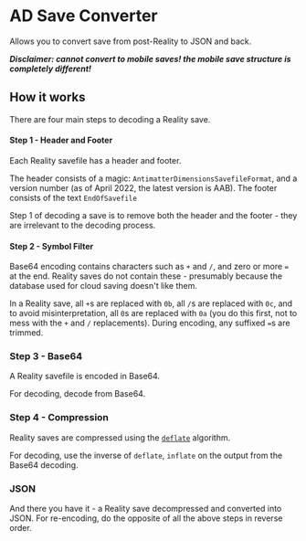 # AD Save Converter

Allows you to convert save from post-Reality to JSON and back.

***Disclaimer: cannot convert to mobile saves! the mobile save structure is completely different!***

## How it works

There are four main steps to decoding a Reality save.

#### Step 1 - Header and Footer

Each Reality savefile has a header and footer.

The header consists of a magic: `AntimatterDimensionsSavefileFormat`, and a version number (as of April 2022, the latest version is AAB).
The footer consists of the text `EndOfSavefile`

Step 1 of decoding a save is to remove both the header and the footer - they are irrelevant to the decoding process.

#### Step 2 - Symbol Filter

Base64 encoding contains characters such as `+` and `/`, and zero or more `=` at the end. Reality saves do not contain these - presumably because the database used for cloud saving doesn't like them.

In a Reality save, all `+`s are replaced with `0b`, all `/`s are replaced with `0c`, and to avoid misinterpretation, all `0`s are replaced with `0a` (you do this first, not to mess with the `+` and `/` replacements).
During encoding, any suffixed `=`s are trimmed.

### Step 3 - Base64

A Reality savefile is encoded in Base64.

For decoding, decode from Base64.

### Step 4 - Compression

Reality saves are compressed using the [`deflate`](https://en.wikipedia.org/wiki/Deflate) algorithm.

For decoding, use the inverse of `deflate`, `inflate` on the output from the Base64 decoding.

### JSON

And there you have it - a Reality save decompressed and converted into JSON. For re-encoding, do the opposite of all the above steps in reverse order.
